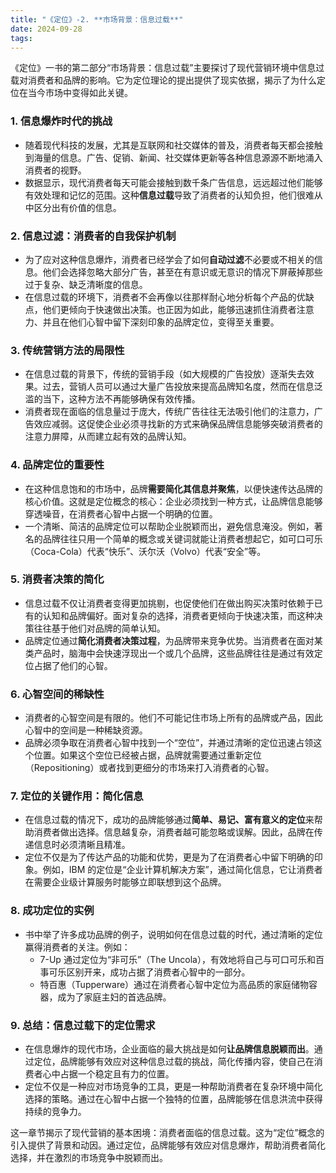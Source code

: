 ```yaml
---
title: "《定位》-2. **市场背景：信息过载**"
date: 2024-09-28
tags: 
---
```

《定位》一书的第二部分“市场背景：信息过载”主要探讨了现代营销环境中信息过载对消费者和品牌的影响。它为定位理论的提出提供了现实依据，揭示了为什么定位在当今市场中变得如此关键。

### 1. **信息爆炸时代的挑战**
   - 随着现代科技的发展，尤其是互联网和社交媒体的普及，消费者每天都会接触到海量的信息。广告、促销、新闻、社交媒体更新等各种信息源源不断地涌入消费者的视野。
   - 数据显示，现代消费者每天可能会接触到数千条广告信息，远远超过他们能够有效处理和记忆的范围。这种**信息过载**导致了消费者的认知负担，他们很难从中区分出有价值的信息。

### 2. **信息过滤：消费者的自我保护机制**
   - 为了应对这种信息爆炸，消费者已经学会了如何**自动过滤**不必要或不相关的信息。他们会选择忽略大部分广告，甚至在有意识或无意识的情况下屏蔽掉那些过于复杂、缺乏清晰度的信息。
   - 在信息过载的环境下，消费者不会再像以往那样耐心地分析每个产品的优缺点，他们更倾向于快速做出决策。也正因为如此，能够迅速抓住消费者注意力、并且在他们心智中留下深刻印象的品牌定位，变得至关重要。

### 3. **传统营销方法的局限性**
   - 在信息过载的背景下，传统的营销手段（如大规模的广告投放）逐渐失去效果。过去，营销人员可以通过大量广告投放来提高品牌知名度，然而在信息泛滥的当下，这种方法不再能够确保有效传播。
   - 消费者现在面临的信息量过于庞大，传统广告往往无法吸引他们的注意力，广告效应减弱。这促使企业必须寻找新的方式来确保品牌信息能够突破消费者的注意力屏障，从而建立起有效的品牌认知。

### 4. **品牌定位的重要性**
   - 在这种信息饱和的市场中，品牌**需要简化其信息并聚焦**，以便快速传达品牌的核心价值。这就是定位概念的核心：企业必须找到一种方式，让品牌信息能够穿透噪音，在消费者心智中占据一个明确的位置。
   - 一个清晰、简洁的品牌定位可以帮助企业脱颖而出，避免信息淹没。例如，著名的品牌往往只用一个简单的概念或关键词就能让消费者想起它，如可口可乐（Coca-Cola）代表“快乐”、沃尔沃（Volvo）代表“安全”等。

### 5. **消费者决策的简化**
   - 信息过载不仅让消费者变得更加挑剔，也促使他们在做出购买决策时依赖于已有的认知和品牌偏好。面对复杂的选择，消费者更倾向于快速决策，而这种决策往往基于他们对品牌的简单认知。
   - 品牌定位通过**简化消费者决策过程**，为品牌带来竞争优势。当消费者在面对某类产品时，脑海中会快速浮现出一个或几个品牌，这些品牌往往是通过有效定位占据了他们的心智。

### 6. **心智空间的稀缺性**
   - 消费者的心智空间是有限的。他们不可能记住市场上所有的品牌或产品，因此心智中的空间是一种稀缺资源。
   - 品牌必须争取在消费者心智中找到一个“空位”，并通过清晰的定位迅速占领这个位置。如果这个空位已经被占据，品牌就需要通过重新定位（Repositioning）或者找到更细分的市场来打入消费者的心智。

### 7. **定位的关键作用：简化信息**
   - 在信息过载的情况下，成功的品牌能够通过**简单、易记、富有意义的定位**来帮助消费者做出选择。信息越复杂，消费者越可能忽略或误解。因此，品牌在传递信息时必须清晰且精准。
   - 定位不仅是为了传达产品的功能和优势，更是为了在消费者心中留下明确的印象。例如，IBM 的定位是“企业计算机解决方案”，通过简化信息，它让消费者在需要企业级计算服务时能够立即联想到这个品牌。

### 8. **成功定位的实例**
   - 书中举了许多成功品牌的例子，说明如何在信息过载的时代，通过清晰的定位赢得消费者的关注。例如：
     - 7-Up 通过定位为“非可乐”（The Uncola），有效地将自己与可口可乐和百事可乐区别开来，成功占据了消费者心智中的一部分。
     - 特百惠（Tupperware）通过在消费者心智中定位为高品质的家庭储物容器，成为了家庭主妇的首选品牌。

### 9. **总结：信息过载下的定位需求**
   - 在信息爆炸的现代市场，企业面临的最大挑战是如何**让品牌信息脱颖而出**。通过定位，品牌能够有效应对这种信息过载的挑战，简化传播内容，使自己在消费者心中占据一个稳定且有力的位置。
   - 定位不仅是一种应对市场竞争的工具，更是一种帮助消费者在复杂环境中简化选择的策略。通过在心智中占据一个独特的位置，品牌能够在信息洪流中获得持续的竞争力。

这一章节揭示了现代营销的基本困境：消费者面临的信息过载。这为“定位”概念的引入提供了背景和动因。通过定位，品牌能够有效应对信息爆炸，帮助消费者简化选择，并在激烈的市场竞争中脱颖而出。